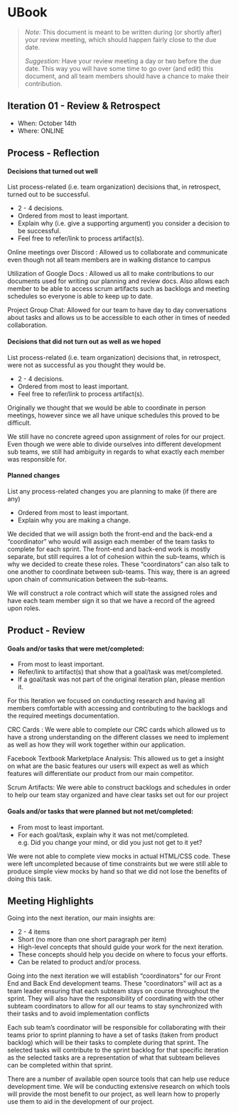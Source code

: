 # UBook

 > _Note:_ This document is meant to be written during (or shortly after) your review meeting, which should happen fairly close to the due date.      
 >      
 > _Suggestion:_ Have your review meeting a day or two before the due date. This way you will have some time to go over (and edit) this document, and all team members should have a chance to make their contribution.


## Iteration 01 - Review & Retrospect

 * When: October 14th
 * Where: ONLINE

## Process - Reflection

#### Decisions that turned out well

List process-related (i.e. team organization) decisions that, in retrospect, turned out to be successful.


 * 2 - 4 decisions.
 * Ordered from most to least important.
 * Explain why (i.e. give a supporting argument) you consider a decision to be successful.
 * Feel free to refer/link to process artifact(s).

 Online meetings over Discord : Allowed us to collaborate and communicate even though not all team members are in
 walking distance to campus

 Utilization of Google Docs : Allowed us all to make contributions to our documents used for writing our planning and
 review docs. Also allows each member to be able to access scrum artifacts such as backlogs and meeting schedules so
 everyone is able to keep up to date.

 Project Group Chat: Allowed for our team to have day to day conversations about tasks and allows us to be accessible to
 each other in times of needed collaboration.


#### Decisions that did not turn out as well as we hoped

List process-related (i.e. team organization) decisions that, in retrospect, were not as successful as you thought they would be.

 * 2 - 4 decisions.
 * Ordered from most to least important.
 * Feel free to refer/link to process artifact(s).

Originally we thought that we would be able to coordinate in person meetings, however since we all have unique schedules this proved to be difficult.

We still have no concrete agreed upon assignment of roles for our project. Even though we were able to divide ourselves into different development sub teams, we still had ambiguity in regards to what exactly each member was responsible for.


#### Planned changes

List any process-related changes you are planning to make (if there are any)

 * Ordered from most to least important.
 * Explain why you are making a change.

We decided that we will assign both the front-end and the back-end a “coordinator” who would will assign each member of the team tasks to complete for each sprint. The front-end and back-end work is mostly separate, but still requires a lot of cohesion within the sub-teams, which is why we decided to create these roles. These “coordinators” can also talk to one another to coordinate between sub-teams. This way, there is an agreed upon chain of communication between the sub-teams. 

We will construct a role contract which will state the assigned roles and have each team member sign it so that we have a record of the agreed upon roles.


## Product - Review

#### Goals and/or tasks that were met/completed:

 * From most to least important.
 * Refer/link to artifact(s) that show that a goal/task was met/completed.
 * If a goal/task was not part of the original iteration plan, please mention it.

For this Iteration we focused on conducting research and having all members comfortable with accessing and contributing
 to the backlogs and the required meetings documentation.

CRC Cards : We were able to complete our CRC cards which allowed us to have a strong understanding on the different
classes we need to implement as well as how they will work together within our application.

Facebook Textbook Marketplace Analysis: This allowed us to get a insight on what are the basic features our users will
expect as well as which features will differentiate our product from our main competitor.

Scrum Artifacts: We were able to construct backlogs and schedules in order to help our team stay organized and have
clear tasks set out for our project

#### Goals and/or tasks that were planned but not met/completed:

 * From most to least important.
 * For each goal/task, explain why it was not met/completed.      
   e.g. Did you change your mind, or did you just not get to it yet?

We were not able to complete view mocks in actual HTML/CSS code. These were left uncompleted because of time constraints but we were still able to produce simple view mocks by hand so that we did not lose the benefits of doing this task.

## Meeting Highlights

Going into the next iteration, our main insights are:

 * 2 - 4 items
 * Short (no more than one short paragraph per item)
 * High-level concepts that should guide your work for the next iteration.
 * These concepts should help you decide on where to focus your efforts.
 * Can be related to product and/or process.

Going into the next iteration we will establish “coordinators” for our Front End and Back End development teams. These “coordinators” will act as a team leader ensuring that each subteam stays on course throughout the sprint. They will also have the responsibility of coordinating with the other subteam coordinators to allow for all our teams to stay synchronized with their tasks and to avoid implementation conflicts 

Each sub team’s coordinator  will be responsible for collaborating with their teams prior to sprint planning to have a set of tasks (taken from product backlog) which will be their tasks to complete during that sprint. The selected tasks will contribute to the sprint backlog for that specific iteration as the selected tasks are a representation of what that subteam believes can be completed within that sprint.

There are a number of available open source tools that can help use reduce development time. We will be conducting extensive research on which tools will provide the most benefit to our project, as well learn how to properly use them to aid in the development of our project.
